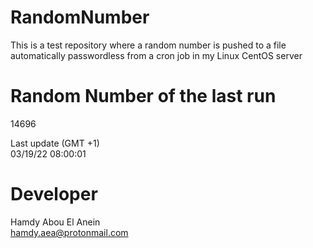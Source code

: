 # RandomNumber    
This is a test repository where a random number is pushed to a file automatically passwordless from a cron job in my Linux CentOS server    
# Random Number of the last run   
14696
      
Last update (GMT +1)    
03/19/22 08:00:01
# Developer    
Hamdy Abou El Anein   
hamdy.aea@protonmail.com

